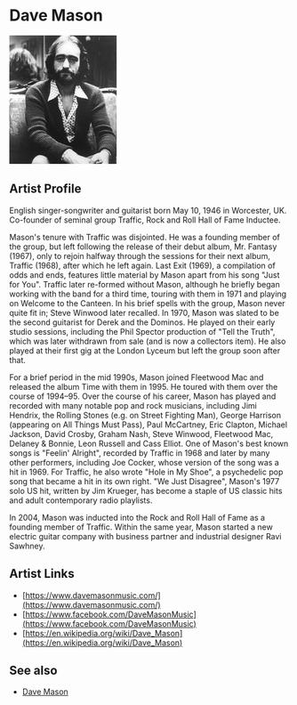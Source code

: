 # Dave Mason

![](../../assets/artists/Dave_Mason.png)

## Artist Profile

English singer-songwriter and guitarist born May 10, 1946 in Worcester, UK. Co-founder of seminal group Traffic, Rock and Roll Hall of Fame Inductee.

Mason's tenure with Traffic was disjointed. He was a founding member of the group, but left following the release of their debut album, Mr. Fantasy (1967), only to rejoin halfway through the sessions for their next album, Traffic (1968), after which he left again. Last Exit (1969), a compilation of odds and ends, features little material by Mason apart from his song "Just for You". Traffic later re-formed without Mason, although he briefly began working with the band for a third time, touring with them in 1971 and playing on Welcome to the Canteen. In his brief spells with the group, Mason never quite fit in; Steve Winwood later recalled. In 1970, Mason was slated to be the second guitarist for Derek and the Dominos. He played on their early studio sessions, including the Phil Spector production of "Tell the Truth", which was later withdrawn from sale (and is now a collectors item). He also played at their first gig at the London Lyceum but left the group soon after that. 

For a brief period in the mid 1990s, Mason joined Fleetwood Mac and released the album Time with them in 1995. He toured with them over the course of 1994–95. Over the course of his career, Mason has played and recorded with many notable pop and rock musicians, including Jimi Hendrix, the Rolling Stones (e.g. on Street Fighting Man), George Harrison (appearing on All Things Must Pass), Paul McCartney, Eric Clapton, Michael Jackson, David Crosby, Graham Nash, Steve Winwood, Fleetwood Mac, Delaney & Bonnie, Leon Russell and Cass Elliot. One of Mason's best known songs is "Feelin' Alright", recorded by Traffic in 1968 and later by many other performers, including Joe Cocker, whose version of the song was a hit in 1969. For Traffic, he also wrote "Hole in My Shoe", a psychedelic pop song that became a hit in its own right. "We Just Disagree", Mason's 1977 solo US hit, written by Jim Krueger, has become a staple of US classic hits and adult contemporary radio playlists.

In 2004, Mason was inducted into the Rock and Roll Hall of Fame as a founding member of Traffic. Within the same year, Mason started a new electric guitar company with business partner and industrial designer Ravi Sawhney.

## Artist Links

- [https://www.davemasonmusic.com/](https://www.davemasonmusic.com/)
- [https://www.facebook.com/DaveMasonMusic](https://www.facebook.com/DaveMasonMusic)
- [https://en.wikipedia.org/wiki/Dave_Mason](https://en.wikipedia.org/wiki/Dave_Mason)


## See also

- [Dave Mason](Dave_Mason.md)
